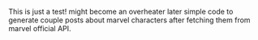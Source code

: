 This is just a test! might become an overheater later
simple code to generate couple posts about marvel characters after fetching them from marvel official API. 
